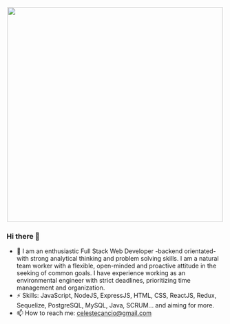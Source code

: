 <div id="header" align="center">
  <img src="https://media.giphy.com/media/qEqiI3Oq7vBkoE236M/giphy.gif" width="500"/>
</div>

### Hi there 👋

- 🌱 I am an enthusiastic Full Stack Web Developer -backend orientated- with strong analytical thinking and problem solving skills. I am a natural team worker with a flexible, open-minded and proactive attitude in the seeking of common goals. I have experience working as an environmental engineer with strict deadlines, prioritizing time management and organization.
- ⚡ Skills: JavaScript, NodeJS, ExpressJS, HTML, CSS, ReactJS, Redux, Sequelize, PostgreSQL, MySQL, Java, SCRUM... and aiming for more.
- 📫 How to reach me: celestecancio@gmail.com
